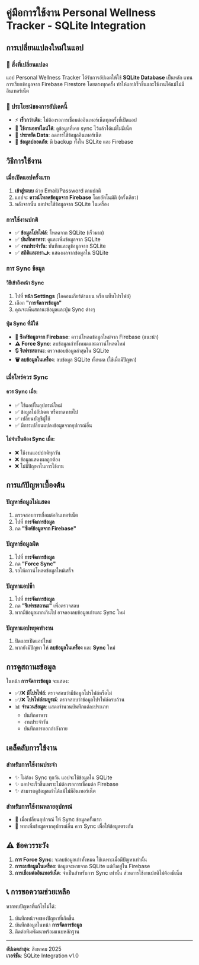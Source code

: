 # คู่มือการใช้งาน Personal Wellness Tracker - SQLite Integration

## การเปลี่ยนแปลงใหม่ในแอป

### 🎯 สิ่งที่เปลี่ยนแปลง
แอป Personal Wellness Tracker ได้รับการอัปเดตให้ใช้ **SQLite Database** เป็นหลัก แทนการเรียกข้อมูลจาก Firebase Firestore โดยตรงทุกครั้ง ทำให้แอปเร็วขึ้นและใช้งานได้แม้ไม่มีอินเทอร์เน็ต

### 🚀 ประโยชน์ของการอัปเดตนี้
- ⚡ **เร็วกว่าเดิม**: ไม่ต้องรอการเชื่อมต่ออินเทอร์เน็ตทุกครั้งที่เปิดแอป
- 📱 **ใช้งานออฟไลน์ได้**: ดูข้อมูลที่เคย sync ไว้แล้วได้แม้ไม่มีเน็ต
- 💾 **ประหยัด Data**: ลดการใช้ข้อมูลอินเทอร์เน็ต
- 🔄 **ข้อมูลปลอดภัย**: มี backup ทั้งใน SQLite และ Firebase

## วิธีการใช้งาน

### เมื่อเปิดแอปครั้งแรก
1. **เข้าสู่ระบบ** ด้วย Email/Password ตามปกติ
2. แอปจะ **ดาวน์โหลดข้อมูลจาก Firebase** โดยอัตโนมัติ (ครั้งเดียว)
3. หลังจากนั้น แอปจะใช้ข้อมูลจาก SQLite ในเครื่อง

### การใช้งานปกติ
- ✅ **ข้อมูลโปรไฟล์**: โหลดจาก SQLite (เร็วมาก)
- ✅ **บันทึกอาหาร**: ดูและเพิ่มข้อมูลจาก SQLite
- ✅ **งานประจำวัน**: บันทึกและดูข้อมูลจาก SQLite
- ✅ **สถิติและกราف**: แสดงผลจากข้อมูลใน SQLite

### การ Sync ข้อมูล

#### วิธีเข้าถึงหน้า Sync
1. ไปที่ **หน้า Settings** (ไอคอนเกียร์ด้านบน หรือ แท็บโปรไฟล์)
2. เลือก **"การจัดการข้อมูล"**
3. คุณจะเห็นสถานะข้อมูลและปุ่ม Sync ต่างๆ

#### ปุ่ม Sync ที่มีให้
- **🔄 ซิงค์ข้อมูลจาก Firebase**: ดาวน์โหลดข้อมูลใหม่จาก Firebase (แนะนำ)
- **⚠️ Force Sync**: ลบข้อมูลเก่าทั้งหมดและดาวน์โหลดใหม่
- **🔃 รีเฟรชสถานะ**: ตรวจสอบข้อมูลล่าสุดใน SQLite
- **🗑️ ลบข้อมูลในเครื่อง**: ลบข้อมูล SQLite ทั้งหมด (ใช้เมื่อมีปัญหา)

### เมื่อไหร่ควร Sync

#### ควร Sync เมื่อ:
- ✅ ใช้แอปในอุปกรณ์ใหม่
- ✅ ข้อมูลไม่อัปเดต หรือขาดหายไป
- ✅ เปลี่ยนบัญชีผู้ใช้
- ✅ มีการเปลี่ยนแปลงข้อมูลจากอุปกรณ์อื่น

#### ไม่จำเป็นต้อง Sync เมื่อ:
- ❌ ใช้งานแอปปกติทุกวัน
- ❌ ข้อมูลแสดงผลถูกต้อง
- ❌ ไม่มีปัญหาในการใช้งาน

## การแก้ปัญหาเบื้องต้น

### ปัญหาข้อมูลไม่แสดง
1. ตรวจสอบการเชื่อมต่ออินเทอร์เน็ต
2. ไปที่ **การจัดการข้อมูล**
3. กด **"ซิงค์ข้อมูลจาก Firebase"**

### ปัญหาข้อมูลผิด
1. ไปที่ **การจัดการข้อมูล**
2. กด **"Force Sync"** 
3. รอให้ดาวน์โหลดข้อมูลใหม่เสร็จ

### ปัญหาแอปช้า
1. ไปที่ **การจัดการข้อมูล**
2. กด **"รีเฟรชสถานะ"** เพื่อตรวจสอบ
3. หากมีข้อมูลมากเกินไป อาจลองลบข้อมูลเก่าและ Sync ใหม่

### ปัญหาแอปหยุดทำงาน
1. ปิดและเปิดแอปใหม่
2. หากยังมีปัญหา ให้ **ลบข้อมูลในเครื่อง** และ **Sync** ใหม่

## การดูสถานะข้อมูล

ในหน้า **การจัดการข้อมูล** จะแสดง:
- ✅/❌ **มีโปรไฟล์**: ตรวจสอบว่ามีข้อมูลโปรไฟล์หรือไม่
- ✅/❌ **โปรไฟล์สมบูรณ์**: ตรวจสอบว่าข้อมูลโปรไฟล์ครบถ้วน
- 📊 **จำนวนข้อมูล**: แสดงจำนวนบันทึกแต่ละประเภท
  - บันทึกอาหาร
  - งานประจำวัน  
  - บันทึกการออกกำลังกาย

## เคล็ดลับการใช้งาน

### สำหรับการใช้งานประจำ
- ✨ ไม่ต้อง Sync ทุกวัน แอปจะใช้ข้อมูลใน SQLite
- ✨ แอปจะเร็วขึ้นเพราะไม่ต้องรอการเชื่อมต่อ Firebase
- ✨ สามารถดูข้อมูลเก่าได้แม้ไม่มีอินเทอร์เน็ต

### สำหรับการใช้งานหลายอุปกรณ์
- 📱 เมื่อเปลี่ยนอุปกรณ์ ให้ Sync ข้อมูลครั้งแรก
- 🔄 หากเพิ่มข้อมูลจากอุปกรณ์อื่น ควร Sync เพื่ือให้ข้อมูลตรงกัน

## ⚠️ ข้อควรระวัง

1. **การ Force Sync**: จะลบข้อมูลเก่าทั้งหมด ใช้เฉพาะเมื่อมีปัญหาเท่านั้น
2. **การลบข้อมูลในเครื่อง**: ข้อมูลจะหายจาก SQLite แต่ยังอยู่ใน Firebase
3. **การเชื่อมต่ออินเทอร์เน็ต**: จำเป็นสำหรับการ Sync เท่านั้น ส่วนการใช้งานปกติไม่ต้องมีเน็ต

## 📞 การขอความช่วยเหลือ

หากพบปัญหาที่แก้ไขไม่ได้:
1. บันทึกหน้าจอของปัญหาที่เกิดขึ้น
2. บันทึกข้อมูลในหน้า **การจัดการข้อมูล**
3. ติดต่อทีมพัฒนาพร้อมแนบหลักฐาน

---
**อัปเดตล่าสุด**: สิงหาคม 2025  
**เวอร์ชัน**: SQLite Integration v1.0
